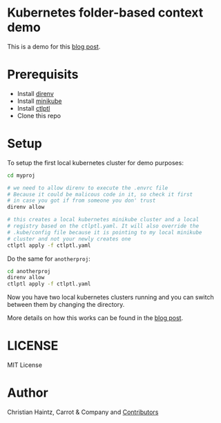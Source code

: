 # Kubernetes folder-based context demo

This is a demo for this [blog post](https://www.cnc.io/en/blog/streamlining-kubernetes-project-management-with-project-specific-contexts.html).


# Prerequisits

* Install [direnv](https://direnv.net/)
* Install [minikube](https://minikube.sigs.k8s.io/)
* Install [ctlptl](https://github.com/tilt-dev/ctlptl)
* Clone this repo

# Setup

To setup the first local kubernetes cluster for demo purposes:

```bash
cd myproj

# we need to allow direnv to execute the .envrc file 
# Because it could be malicous code in it, so check it first
# in case you got if from someone you don' trust
direnv allow

# this creates a local kubernetes minikube cluster and a local 
# registry based on the ctlptl.yaml. It will also override the 
# .kube/config file because it is pointing to my local minikube
# cluster and not your newly creates one
ctlptl apply -f ctlptl.yaml
```

Do the same for `anotherproj`:

```bash
cd anotherproj
direnv allow
ctlptl apply -f ctlptl.yaml
```

Now you have two local kubernetes clusters running and you can switch between them by changing the directory.

More details on how this works can be found in the [blog post](https://www.cnc.io/en/blog/streamlining-kubernetes-project-management-with-project-specific-contexts.html).


# LICENSE 

MIT License

# Author

Christian Haintz, Carrot & Company and [Contributors](https://github.com/carrotandcompany/kubernetes-folder-based-contexts/graphs/contributors)


